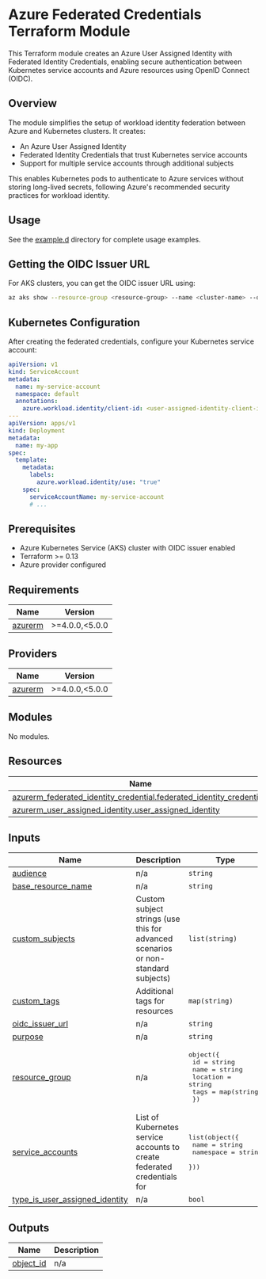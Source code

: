 <!-- BEGIN_TF_DOCS -->
# Azure Federated Credentials Terraform Module

This Terraform module creates an Azure User Assigned Identity with Federated Identity Credentials, enabling secure authentication between Kubernetes service accounts and Azure resources using OpenID Connect (OIDC).

## Overview

The module simplifies the setup of workload identity federation between Azure and Kubernetes clusters. It creates:

- An Azure User Assigned Identity
- Federated Identity Credentials that trust Kubernetes service accounts
- Support for multiple service accounts through additional subjects

This enables Kubernetes pods to authenticate to Azure services without storing long-lived secrets, following Azure's recommended security practices for workload identity.

## Usage

See the [example.d](./example.d/main.tf) directory for complete usage examples.

## Getting the OIDC Issuer URL

For AKS clusters, you can get the OIDC issuer URL using:

```bash
az aks show --resource-group <resource-group> --name <cluster-name> --query "oidcIssuerProfile.issuerUrl" -o tsv
```

## Kubernetes Configuration

After creating the federated credentials, configure your Kubernetes service account:

```yaml
apiVersion: v1
kind: ServiceAccount
metadata:
  name: my-service-account
  namespace: default
  annotations:
    azure.workload.identity/client-id: <user-assigned-identity-client-id>
---
apiVersion: apps/v1
kind: Deployment
metadata:
  name: my-app
spec:
  template:
    metadata:
      labels:
        azure.workload.identity/use: "true"
    spec:
      serviceAccountName: my-service-account
      # ...
```

## Prerequisites

- Azure Kubernetes Service (AKS) cluster with OIDC issuer enabled
- Terraform >= 0.13
- Azure provider configured

## Requirements

| Name | Version |
|------|---------|
| <a name="requirement_azurerm"></a> [azurerm](#requirement\_azurerm) | >=4.0.0,<5.0.0 |

## Providers

| Name | Version |
|------|---------|
| <a name="provider_azurerm"></a> [azurerm](#provider\_azurerm) | >=4.0.0,<5.0.0 |

## Modules

No modules.

## Resources

| Name | Type |
|------|------|
| [azurerm_federated_identity_credential.federated_identity_credentials](https://registry.terraform.io/providers/hashicorp/azurerm/latest/docs/resources/federated_identity_credential) | resource |
| [azurerm_user_assigned_identity.user_assigned_identity](https://registry.terraform.io/providers/hashicorp/azurerm/latest/docs/resources/user_assigned_identity) | resource |

## Inputs

| Name | Description | Type | Default | Required |
|------|-------------|------|---------|:--------:|
| <a name="input_audience"></a> [audience](#input\_audience) | n/a | `string` | `"api://AzureADTokenExchange"` | no |
| <a name="input_base_resource_name"></a> [base\_resource\_name](#input\_base\_resource\_name) | n/a | `string` | n/a | yes |
| <a name="input_custom_subjects"></a> [custom\_subjects](#input\_custom\_subjects) | Custom subject strings (use this for advanced scenarios or non-standard subjects) | `list(string)` | `[]` | no |
| <a name="input_custom_tags"></a> [custom\_tags](#input\_custom\_tags) | Additional tags for resources | `map(string)` | `null` | no |
| <a name="input_oidc_issuer_url"></a> [oidc\_issuer\_url](#input\_oidc\_issuer\_url) | n/a | `string` | n/a | yes |
| <a name="input_purpose"></a> [purpose](#input\_purpose) | n/a | `string` | n/a | yes |
| <a name="input_resource_group"></a> [resource\_group](#input\_resource\_group) | n/a | <pre>object({<br/>    id       = string<br/>    name     = string<br/>    location = string<br/>    tags     = map(string)<br/>  })</pre> | n/a | yes |
| <a name="input_service_accounts"></a> [service\_accounts](#input\_service\_accounts) | List of Kubernetes service accounts to create federated credentials for | <pre>list(object({<br/>    name      = string<br/>    namespace = string<br/>  }))</pre> | `[]` | no |
| <a name="input_type_is_user_assigned_identity"></a> [type\_is\_user\_assigned\_identity](#input\_type\_is\_user\_assigned\_identity) | n/a | `bool` | `true` | no |

## Outputs

| Name | Description |
|------|-------------|
| <a name="output_object_id"></a> [object\_id](#output\_object\_id) | n/a |
<!-- END_TF_DOCS -->


